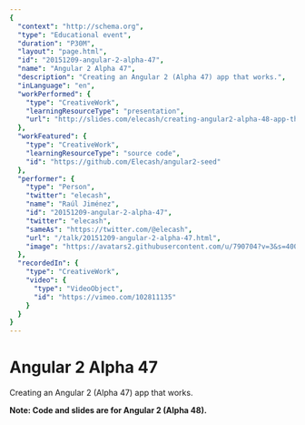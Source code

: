 ```yaml
---
{
  "context": "http://schema.org",
  "type": "Educational event",
  "duration": "P30M",
  "layout": "page.html",
  "id": "20151209-angular-2-alpha-47",
  "name": "Angular 2 Alpha 47",
  "description": "Creating an Angular 2 (Alpha 47) app that works.",
  "inLanguage": "en",
  "workPerformed": {
    "type": "CreativeWork",
    "learningResourceType": "presentation",
    "url": "http://slides.com/elecash/creating-angular2-alpha-48-app-that-works/#/"
  },
  "workFeatured": {
    "type": "CreativeWork",
    "learningResourceType": "source code",
    "id": "https://github.com/Elecash/angular2-seed"
  },
  "performer": {
    "type": "Person",
    "twitter": "elecash",
    "name": "Raúl Jiménez",
    "id": "20151209-angular-2-alpha-47",
    "twitter": "elecash",
    "sameAs": "https://twitter.com/@elecash",
    "url": "/talk/20151209-angular-2-alpha-47.html",
    "image": "https://avatars2.githubusercontent.com/u/790704?v=3&s=400"
  },
  "recordedIn": {
    "type": "CreativeWork",
    "video": {
      "type": "VideoObject",
      "id": "https://vimeo.com/102811135"
    }
  }
}
---
```

# Angular 2 Alpha 47

Creating an Angular 2 (Alpha 47) app that works.

**Note: Code and slides are for Angular 2 (Alpha 48).**
